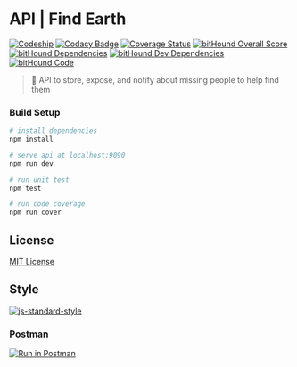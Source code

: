 # API | Find Earth
[![Codeship](https://img.shields.io/codeship/08998b80-d320-0134-1787-029621bb9ebb/develop.svg)](https://app.codeship.com/projects/201920)
[![Codacy Badge](https://api.codacy.com/project/badge/Grade/1c675b5a00644ae4a6ba03c8f2f49429)](https://www.codacy.com/app/FindEarth/api?utm_source=github.com&amp;utm_medium=referral&amp;utm_content=FindEarth/api&amp;utm_campaign=Badge_Grade)
[![Coverage Status](https://coveralls.io/repos/github/Solidalert/api/badge.svg?branch=master)](https://coveralls.io/github/Solidalert/api?branch=master)
[![bitHound Overall Score](https://www.bithound.io/github/Solidalert/api/badges/score.svg)](https://www.bithound.io/github/Solidalert/api)
[![bitHound Dependencies](https://www.bithound.io/github/Solidalert/api/badges/dependencies.svg)](https://www.bithound.io/github/Solidalert/api/master/dependencies/npm)
[![bitHound Dev Dependencies](https://www.bithound.io/github/Solidalert/api/badges/devDependencies.svg)](https://www.bithound.io/github/Solidalert/api/master/dependencies/npm)
[![bitHound Code](https://www.bithound.io/github/Solidalert/api/badges/code.svg)](https://www.bithound.io/github/Solidalert/api)

> :telescope:  API to store, expose, and notify about missing people to help find them


### Build Setup

```bash
# install dependencies
npm install

# serve api at localhost:9090
npm run dev

# run unit test
npm test

# run code coverage
npm run cover
```

## License
[MIT License](https://github.com/findearth/api/blob/develop/LICENSE)


## Style
[![js-standard-style](https://cdn.rawgit.com/feross/standard/master/badge.svg)](http://standardjs.com)

### Postman
[![Run in Postman](https://run.pstmn.io/button.svg)](https://app.getpostman.com/run-collection/b82b37c652cedb7adc4f)
